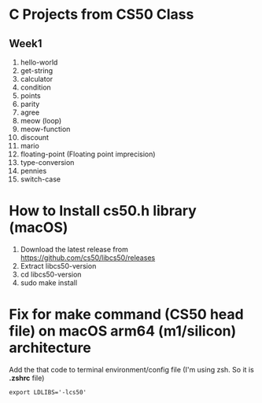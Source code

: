 # C Projects from CS50 Class

## Week1

1. hello-world
2. get-string
3. calculator
4. condition
5. points
6. parity
7. agree
8. meow (loop)
9. meow-function
10. discount
11. mario
12. floating-point (Floating point imprecision)
13. type-conversion
14. pennies
15. switch-case

# How to Install cs50.h library (macOS)

1. Download the latest release from https://github.com/cs50/libcs50/releases
2. Extract libcs50-version
3. cd libcs50-version
4. sudo make install

# Fix for make command (CS50 head file) on macOS arm64 (m1/silicon) architecture

Add the that code to terminal environment/config file (I'm using zsh. So it is **.zshrc** file)

```
export LDLIBS='-lcs50'
```
